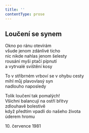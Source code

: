 ```yaml
---
title: ''
contentType: prose
---
```


## Loučení se synem

Okno po ránu otevírám  
všude jenom zdánlivé ticho  
nic nikde nahlas jenom šelesty  
rousání myši ptačí pípnutí  
a vytrvalé svištění kosy

To v stříbrném vrboví se v ohybu cesty  
mihl můj plavovlasý syn  
nadlouho naposledy

Tolik loučení tak pomalých!  
Všichni balancují na ostří břitvy  
zdlouhavě bolestivě  
když předtím vpadli do našeho života  
úderem hromu

10\. července 1981
